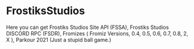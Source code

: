 # FrostiksStudios
Here you can get Frostiks Studios Site API (FSSA), Frostiks Studios DISCORD RPC (FSDR), Fromizes ( Fromiz Versions, 0.4, 0.5, 0.6, 0.7, 0.8, 2, X ), Parkour 2021 (Just a stupid ball game.)

